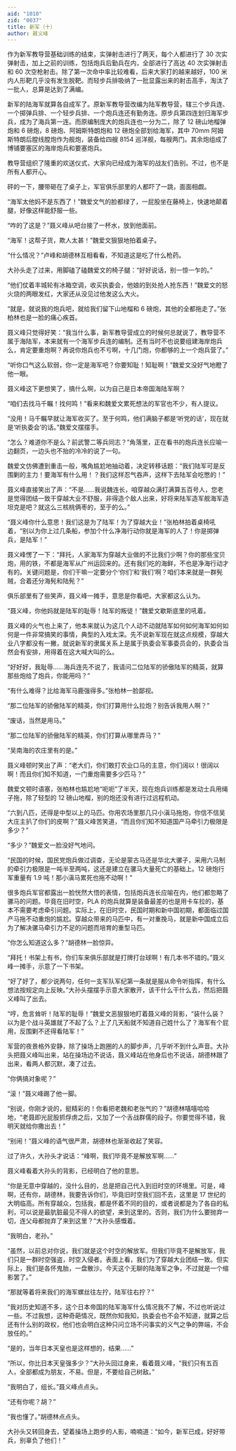 ```yaml
---
aid: "1010"
zid: "0037"
title: 新军（十）
author: 聂义峰
---
```


作为新军教导营基础训练的结束，实弹射击进行了两天，每个人都进行了 30 次实弹射击，加上之前的训练，包括炮兵后勤兵在内，全部进行了高达 40 次实弹射击和 60 次空枪射击。除了第一次命中率比较难看，后来大家打的越来越好，100 米内人形靶几乎没有发生脱靶。而轻步兵排吸纳了一批显露出来的射击高手，淘汰了一批人，总算是达到了满编。

新军的陆海军就算各自成军了。原新军教导营改编为陆军教导营，辖三个步兵连、一个掷弹兵排、一个轻步兵排、一个炮兵连还有勤务连。原步兵第四连划归海军步兵，成为了海兵第一连。而原编制庞大的炮兵连也一分为二，除了 12 磅山地榴弹炮和 6 磅炮，8 磅炮、阿姆斯特朗炮和 12 磅炮全部划给海军，其中 70mm 阿姆斯特朗后膛线膛炮作为舰炮，装备给四艘 8154 巡洋舰，每艘两门。其余炮组成了博铺要塞区的海岸炮兵和要塞炮兵。

教导营组织了隆重的欢送仪式，大家向已经成为海军的战友们告别。不过，也不是所有人都开心。

砰的一下，腰带砸在了桌子上，军官俱乐部里的人都吓了一跳，面面相觑。

“海军太他妈不是东西了！”魏爱文气的脸都绿了，一屁股坐在藤椅上，快速地颠着腿，好像这样能舒服一些。

“咋的了这是？”聂义峰从吧台接了一杯水，放到他面前。

“海军！这帮子货，欺人太甚！”魏爱文狠狠地拍着桌子。

“什么情况？”卢峰和胡德林互相看看，不知道这是吃了什么枪药。

大孙头走了过来，用脚磕了磕魏爱文的椅子腿：“好好说话，别一惊一乍的。”

“他们仗着丰城轮有冰箱空调，收买执委会，他娘的到处抢人抢东西！”魏爱文的怒火烧的两眼发红，大家还从没见过他发这么大火。

“就是，就说我的炮兵吧，就给我们留下山地榴和 6 磅炮，其他的全都拖走了。”张柏林也是一脸的痛心疾首。

聂义峰只觉得好笑：“我当什么事，新军教导营成立的时候何总就说了，教导营不属于海陆军，本来就有一个海军步兵连的编制。还有当时不也说要组建海岸炮兵么，肯定要重炮啊？再说你炮兵也不亏啊，十几门炮，你都够的上一个炮兵营了。”

“听你口气这么软弱，你一定是海军吧？你要知耻！知耻啊！”魏爱文没好气地瞪了他一眼。

聂义峰这下更想笑了，搞什么啊，以为自己是日本帝国海陆军啊？

“咱们去找马千瞩！找何鸣！”看来和魏爱文累死想法的军官也不少，有人提议。

“没用！马千瞩早就让海军收买了。至于何鸣，他们满脑子都是‘听党的话’，现在就是‘听执委会’的话。”魏爱文摆摆手。

“怎么？难道你不是么？前武警二等兵同志？”角落里，正在看书的炮兵连长应喻一边翻页，一边头也不抬的冷冷的说了一句。

魏爱文仿佛遭到重击一般，嘴角尴尬地抽动着，决定转移话题：“我们陆军可是反围剿的主力！要海军有什么用！？我们这样忍气吞声，这样下去陆军会吃憋的！”

聂义峰直接笑出了声：“不是……我说魏连长，咱穿越众满打满算五百号人，您老是觉得团结一致干穿越大业不舒服，非得造个敌人出来，好将来陆军造军舰海军造坦克是吧？就这么三核桃俩枣的，至于的么。”

“聂义峰你什么意思！我们这是为了陆军！为了穿越大业！”张柏林拍着桌椅吼着，“别以为你上过几条船，参加个什么净海行动你就是海军的人了！你是掷弹兵，是陆军！”

聂义峰愣了一下：“拜托，人家海军为穿越大业做的不比我们少啊？你的那些宝贝炮，用的铁，不都是海军从广州运回来的。还有我们吃的海鲜，不也是净海行动才有的。关键问题是，你们干嘛一定要分个‘你们’和‘我们’啊？咱们本来就是一群髡贼，合着还分海髡和陆髡？”

俱乐部里有了些笑声，聂义峰一摊手，意思是你看吧，大家都这么认为。

“聂义峰，你他妈就是陆军的耻辱！陆军的叛徒！”魏爱文歇斯底里的吼着。

聂义峰的火气也上来了，他本来就认为这几个人动不动就陆军如何如何海军如何如何是一件非常搞笑的事情，典型的入戏太深。先不说新军现在就这点规模，穿越大业八字都没有一撇，就说新军的隶属关系上是属于执委会军事委员会的，执委会当然会有安排，用得着在这大喊大叫的么。

“好好好，我耻辱……海兵连先不说了，我请问二位陆军的骄傲陆军的精英，就算那些炮给了炮兵，你能用吗？”

“有什么难得？比给海军马鹿强得多。”张柏林一脸鄙视。

“那二位陆军的骄傲陆军的精英，你们打算用什么拉炮？别告诉我用人啊？”

“废话，当然是用马。”

“那二位陆军的骄傲陆军的精英，你们打算从哪里弄马？”

“吴南海的农庄里有的是。”

聂义峰顿时笑出了声：“老大们，你们敢打农业口马的主意，你们阔以！很阔以啊！而且你们知不知道，一门重炮需要多少匹马？”

魏爱文顿时语塞，张柏林也尴尬地“呃呃”了半天，现在炮兵训练都是发动士兵用绳子拖，除了轻型的 12 磅山地榴，别的炮还没有进行过远程机动。

“六到八匹，还得是中型以上的马匹。你用农场里那几只小滇马拖炮，你信不信吴大庄主扒了你们的皮啊？”聂义峰苦笑道，“而且你们知不知道国产马牵引力极限是多少？”

“多少？”魏爱文一脸没好气地问。

“民国的时候，国民党炮兵做过调查，无论是蒙古马还是华北大骡子，采用六马制的牵引力极限是一吨半至两吨，这还是建立在骡马大量死亡的基础上。12 磅炮行军重量有 1.9 吨！那小滇马累死也拖不动啊！”

很多炮兵军官都露出一脸恍然大悟的表情，包括炮兵连长应喻在内，他们都忽略了骡马的问题。毕竟在旧时空，PLA 的炮兵就算是装备最差的也是用卡车拉的，基本不需要考虑牵引问题。实际上，在旧时空，民国时期和新中国初期，都面临过国产马拖不动重炮的尴尬。穿越众带来的马匹中，有一对重挽马，就是新中国成立后为了解决骡马牵引力不足的问题而培育的重型马匹。

“你怎么知道这么多？”胡德林一脸惊异。

“拜托！书架上有书，你们车来俱乐部就是打牌打台球啊！有几本书不错的。”聂义峰一摊手，示意了一下书架。

“好了好了，都少说两句，任何一支军队军纪第一条就是服从命令听指挥，有什么想法按规定向上反映。”大孙头摆摆手示意大家散开，该干什么干什么去，然后把聂义峰叫了出去。

“哼，危言耸听！陆军的耻辱！”魏爱文恶狠狠地盯着聂义峰的背影，“装什么装？以为是个战斗英雄就了不起了么？上了几天船就不知道自己姓什么了？海军有个屁用，反围剿不还得看陆军！”

军营的夜景格外安静，除了操场上跑圈的人的脚步声，几乎听不到什么声音。大孙头把聂义峰叫出来，站在操场边不说话，聂义峰站在他身后也不说话，胡德林跟了出来，看两人都沉默，凑了过去。

“你俩搞对象呢？”

“滚！”聂义峰踢了他一脚。

“别说，你刚才说的，挺精彩的！你看把老魏和老张气的？”胡德林嘻嘻哈哈地，“老聂即光屁股抓俘虏之后，又加了一个舌战群儒的段子。你要觉得不错，我明天就给你撒出去！”

“别闹！”聂义峰的语气很严肃，胡德林也渐渐收起了笑容。

过了许久，大孙头才说话：“峰啊，我们毕竟不是解放军啊……”

聂义峰看着大孙头的背影，已经明白了他的意思。

“你是无意中穿越的，没什么目的，总是把自己代入到旧时空的环境里。可是，峰啊，还有你，胡德林，我要告诉你们，毕竟旧时空我们回不去，这里是 17 世纪的大明临高。所有穿越众，包括我，都是怀着不同的目的，或者说都是为了各自的私利，可以说是最肮脏最见不得人的欲望，来到这里的。否则，我们为什么要抛弃一切，连父母都抛弃了来到这里？”大孙头感慨着。

“我明白，老孙。”

“虽然，以前总对你说，我们就是这个时空的解放军。但我们毕竟不是解放军，我们只是一群时空强盗，时空入侵者。表面上看，我们为了穿越大业团结一致。但实际上，我们是各怀鬼胎，一盘散沙。今天这个无聊的陆海军之争，不过就是一个缩影罢了。”

“那就等着将来我们的海军螺丝往左拧，陆军往右拧？”

“我对历史知道不多，这个日本帝国的陆军海军什么情况我不了解，不过也听说过一些。不过我想，这种奇葩情况，既然你知我知，执委会也不会不知道，就算之后还有什么别的政权，他们也会明白这种只问立场不问事实的义气之争的弊端，不会放任的。”

“是的，当年日本天皇也是这样想的，结果……”

“所以，你比日本天皇强多少？”大孙头回过身来，看着聂义峰，“我们只有五百人，全部都成为朋友，不易。但是，不要给自己树敌。”

“我明白了，组长。”聂义峰点点头。

“还有你呢？胡？”

“我也懂了。”胡德林点点头。

大孙头又转回身去，望着操场上跑步的人影，喃喃道：“如今，新军已成，好好带兵，别辜负了他们！”
